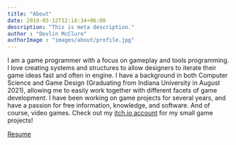 ```yaml
---
title: "About"
date: 2019-05-12T12:14:34+06:00
description: "This is meta description."
author : "Devlin McClure"
authorImage : "images/about/profile.jpg"
---
```


I am a game programmer with a focus on gameplay and tools programming. I love creating systems and structures to allow designers to iterate their game ideas fast and often in engine. I have a background in both Computer Science and Game Design (Graduating from Indiana University in August 2021), allowing me to easily work together with different facets of game development. I have been working on game projects for several years, and have a passion for free information, knowledge, and software. And of course, video games. Check out my [itch.io account](https://devlinmcclure.itch.io/) for my small game projects!

[Resume](https://drive.google.com/file/d/16I6UiKX2-4K_-I9bge_koMloNcu-NJts/view?usp=sharing)
